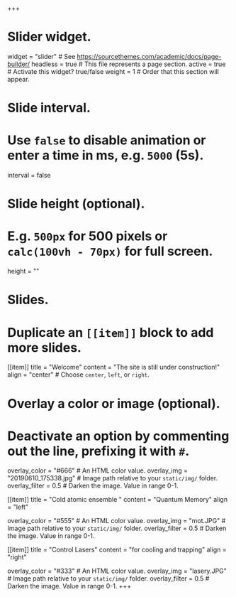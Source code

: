 +++
# Slider widget.
widget = "slider"  # See https://sourcethemes.com/academic/docs/page-builder/
headless = true  # This file represents a page section.
active = true  # Activate this widget? true/false
weight = 1  # Order that this section will appear.

# Slide interval.
# Use `false` to disable animation or enter a time in ms, e.g. `5000` (5s).
interval = false

# Slide height (optional).
# E.g. `500px` for 500 pixels or `calc(100vh - 70px)` for full screen.
height = ""

# Slides.
# Duplicate an `[[item]]` block to add more slides.
[[item]]
  title = "Welcome"
  content = "The site is still under construction!"
  align = "center"  # Choose `center`, `left`, or `right`.

  # Overlay a color or image (optional).
  #   Deactivate an option by commenting out the line, prefixing it with `#`.
  overlay_color = "#666"  # An HTML color value.
  overlay_img = "20190610_175338.jpg"  # Image path relative to your `static/img/` folder.
  overlay_filter = 0.5  # Darken the image. Value in range 0-1.


[[item]]
  title = "Cold atomic ensemble "
  content = "Quantum Memory"
  align = "left"

  overlay_color = "#555"  # An HTML color value.
  overlay_img = "mot.JPG"  # Image path relative to your `static/img/` folder.
  overlay_filter = 0.5  # Darken the image. Value in range 0-1.

[[item]]
  title = "Control Lasers"
  content = "for cooling and trapping"
  align = "right"

  overlay_color = "#333"  # An HTML color value.
  overlay_img = "lasery.JPG"  # Image path relative to your `static/img/` folder.
  overlay_filter = 0.5  # Darken the image. Value in range 0-1.
+++
